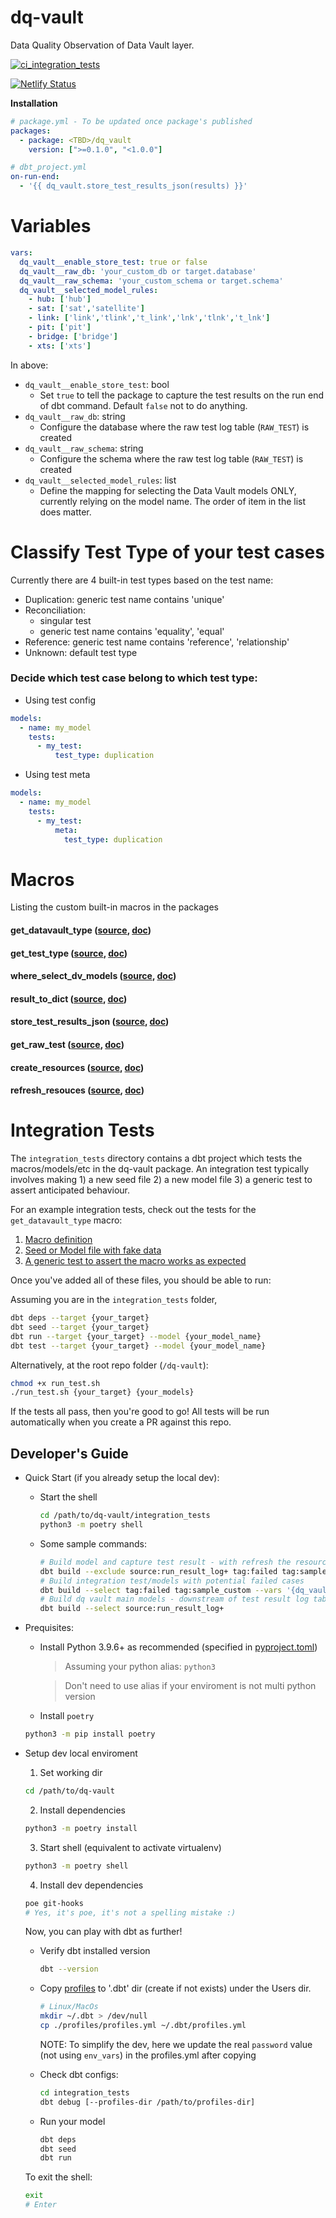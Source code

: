 # dq-vault
Data Quality Observation of Data Vault layer.

[![ci_integration_tests](https://github.com/infinitelambda/dbt_dq_vault/actions/workflows/ci_integration_tests.yml/badge.svg)](https://github.com/infinitelambda/dbt_dq_vault/actions/workflows/ci_integration_tests.yml)

[![Netlify Status](https://api.netlify.com/api/v1/badges/9f262ea7-b556-4719-a176-572fc26d8da4/deploy-status)](https://app.netlify.com/sites/dq-vault/deploys)

**Installation**
```yaml
# package.yml - To be updated once package's published
packages:
  - package: <TBD>/dq_vault
    version: [">=0.1.0", "<1.0.0"]
```

```yaml
# dbt_project.yml
on-run-end:
  - '{{ dq_vault.store_test_results_json(results) }}'
```

# Variables
```yaml
vars:
  dq_vault__enable_store_test: true or false
  dq_vault__raw_db: 'your_custom_db or target.database'
  dq_vault__raw_schema: 'your_custom_schema or target.schema'
  dq_vault__selected_model_rules:
    - hub: ['hub']
    - sat: ['sat','satellite']
    - link: ['link','tlink','t_link','lnk','tlnk','t_lnk']
    - pit: ['pit']
    - bridge: ['bridge']
    - xts: ['xts']
```
In above:
- `dq_vault__enable_store_test`: bool
  - Set `true` to tell the package to capture the test results on the run end of dbt command. Default `false` not to do anything.
- `dq_vault__raw_db`: string
  - Configure the database where the raw test log table (`RAW_TEST`) is created
- `dq_vault__raw_schema`: string
  - Configure the schema where the raw test log table (`RAW_TEST`) is created
- `dq_vault__selected_model_rules`: list
  - Define the mapping for selecting the Data Vault models ONLY, currently relying on the model name. The order of item in the list does matter.

# Classify Test Type of your test cases
Currently there are 4 built-in test types based on the test name:
- Duplication: generic test name contains 'unique'
- Reconciliation: 
  - singular test
  - generic test name contains 'equality', 'equal'
- Reference: generic test name contains 'reference', 'relationship'
- Unknown: default test type

### Decide which test case belong to which test type:
  - Using test config
  ```yaml
  models:
    - name: my_model
      tests:
        - my_test:
            test_type: duplication
  ```
  - Using test meta
  ```yaml
  models:
    - name: my_model
      tests:
        - my_test:
            meta:
              test_type: duplication
  ```


# Macros
Listing the custom built-in macros in the packages
#### get_datavault_type ([source](/macros/general/get_datavault_type.sql), [doc](https://dq-vault.netlify.app/#!/macro/macro.dq_vault.get_datavault_type))
#### get_test_type ([source](/macros/general/get_test_type.sql), [doc](https://dq-vault.netlify.app/#!/macro/macro.dq_vault.get_test_type))
#### where_select_dv_models ([source](/macros/general/where_select_dv_models.sql), [doc](https://dq-vault.netlify.app/#!/macro/macro.dq_vault.where_select_dv_models))
#### result_to_dict ([source](/macros/on-run-end/run-results/test/result_to_dict.sql), [doc](https://dq-vault.netlify.app/#!/macro/macro.dq_vault.result_to_dict))
#### store_test_results_json ([source](/macros/on-run-end/run-results/test/store_test_results_json.sql), [doc](https://dq-vault.netlify.app/#!/macro/macro.dq_vault.store_test_results_json))
#### get_raw_test ([source](/macros/resources/test/get_raw_test.sql), [doc](https://dq-vault.netlify.app/#!/macro/macro.dq_vault.get_raw_test))
#### create_resources ([source](/macros/resources/create_resources.sql), [doc](https://dq-vault.netlify.app/#!/macro/macro.dq_vault.create_resources))
#### refresh_resouces ([source](/macros/resources/refresh_resouces.sql), [doc](https://dq-vault.netlify.app/#!/macro/macro.dq_vault.refresh_resouces))

# Integration Tests
The `integration_tests` directory contains a dbt project which tests the macros/models/etc in the dq-vault package. An integration test typically involves making 1) a new seed file 2) a new model file 3) a generic test to assert anticipated behaviour.

For an example integration tests, check out the tests for the `get_datavault_type` macro:

1. [Macro definition](/macros/general/get_datavault_type.sql)
2. [Seed or Model file with fake data](/integration_tests/models/macros/general/test_get_datavault_type.sql)
3. [A generic test to assert the macro works as expected](/integration_tests/models/macros/general/general.yml)

Once you've added all of these files, you should be able to run:

Assuming you are in the `integration_tests` folder,
```bash
dbt deps --target {your_target}
dbt seed --target {your_target}
dbt run --target {your_target} --model {your_model_name}
dbt test --target {your_target} --model {your_model_name}
```

Alternatively, at the root repo folder (`/dq-vault`):
```bash
chmod +x run_test.sh
./run_test.sh {your_target} {your_models}
```
If the tests all pass, then you're good to go! All tests will be run automatically when you create a PR against this repo.


## Developer's Guide
- Quick Start (if you already setup the local dev):
    - Start the shell
        ```bash
        cd /path/to/dq-vault/integration_tests
        python3 -m poetry shell
        ```
    - Some sample commands:
        ```bash
        # Build model and capture test result - with refresh the resources (raw_tests table)
        dbt build --exclude source:run_result_log+ tag:failed tag:sample_custom --vars '{dq_vault__enable_store_test: true, fresh: true}'
        # Build integration test/models with potential failed cases
        dbt build --select tag:failed tag:sample_custom --vars '{dq_vault__enable_store_test: true}'
        # Build dq vault main models - downstream of test result log table
        dbt build --select source:run_result_log+
        ```

- Prequisites:
    - Install Python 3.9.6+ as recommended (specified in [pyproject.toml](./pyproject.toml))
        > Assuming your python alias: `python3`

        > Don't need to use alias if your enviroment is not multi python version

    - Install `poetry`
    ```bash
    python3 -m pip install poetry
    ```

- Setup dev local enviroment
    1. Set working dir
    ```bash
    cd /path/to/dq-vault
    ```
    2. Install dependencies
    ```bash
    python3 -m poetry install
    ```
    3. Start shell (equivalent to activate virtualenv)
    ```bash
    python3 -m poetry shell
    ```
    4. Install dev dependencies
    ```bash
    poe git-hooks
    # Yes, it's poe, it's not a spelling mistake :)
    ```

    Now, you can play with dbt as further!
    - Verify dbt installed version
        ```bash
        dbt --version
        ```
    - Copy [profiles](./ci/sample.profiles.yml) to '.dbt' dir (create if not exists) under the Users dir.
        ```bash
        # Linux/MacOs
        mkdir ~/.dbt > /dev/null
        cp ./profiles/profiles.yml ~/.dbt/profiles.yml
        ```
        NOTE: To simplify the dev, here we update the real `password` value (not using `env_vars`) in the profiles.yml after copying

    - Check dbt configs:
        ```bash
        cd integration_tests
        dbt debug [--profiles-dir /path/to/profiles-dir]
        ```
    - Run your model
        ```bash
        dbt deps
        dbt seed
        dbt run
        ```

    To exit the shell:
    ```bash
    exit
    # Enter
    ```
